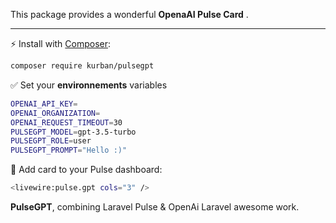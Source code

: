 This package provides a wonderful **OpenaAI Pulse Card** .

------

⚡️ Install with [Composer](https://getcomposer.org):

```bash
composer require kurban/pulsegpt
```

✅ Set your **environnements** variables 
```bash
OPENAI_API_KEY=
OPENAI_ORGANIZATION=
OPENAI_REQUEST_TIMEOUT=30
PULSEGPT_MODEL=gpt-3.5-turbo
PULSEGPT_ROLE=user
PULSEGPT_PROMPT="Hello :)"
```


🚀 Add card to your Pulse dashboard:
```bash
<livewire:pulse.gpt cols="3" />
```

**PulseGPT**, combining Laravel Pulse & OpenAi Laravel awesome work.